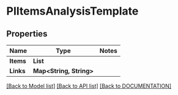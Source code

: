 # PIItemsAnalysisTemplate

## Properties
Name | Type | Notes
------------ | ------------- | -------------
**Items** | **List<PIAnalysisTemplate>**
**Links** | **Map<String, String>**

[[Back to Model list]](../../DOCUMENTATION.md#documentation-for-models) [[Back to API list]](../../DOCUMENTATION.md#documentation-for-api-endpoints) [[Back to DOCUMENTATION]](../../DOCUMENTATION.md)

